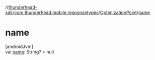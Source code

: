 //[thunderhead-sdk](../../../index.md)/[com.thunderhead.mobile.responsetypes](../index.md)/[OptimizationPoint](index.md)/[name](name.md)

# name

[androidJvm]\
val [name](name.md): String? = null
